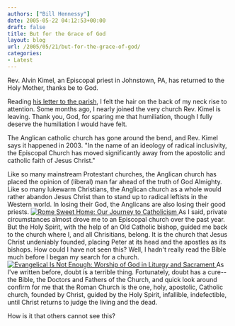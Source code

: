 ```yaml
---
authors: ["Bill Hennessy"]
date: 2005-05-22 04:12:53+00:00
draft: false
title: But for the Grace of God
layout: blog
url: /2005/05/21/but-for-the-grace-of-god/
categories:
- Latest
---
```


Rev. Alvin Kimel, an Episcopal priest in Johnstown, PA, has returned to the Holy Mother, thanks be to God.

Reading [his letter to the parish](https://pontifications.classicalanglican.net/?p=901), I felt the hair on the back of my neck rise to attention.  Some months ago, I nearly joined the very church Rev. Kimel is leaving.  Thank you, God, for sparing me that humiliation, though I fully deserve the humiliation I would have felt.

The Anglican catholic church has gone around the bend, and Rev. Kimel says it happened in 2003.  "In the name of an ideology of radical inclusivity, the Episcopal Church has moved significantly away from the apostolic and catholic faith of Jesus Christ."

Like so many mainstream Protestant churches, the Anglican church has placed the opinion of (liberal) man far ahead of the truth of God Almighty.  Like so many lukewarm Christians, the Anglican church as a whole would rather abandon Jesus Christ than to stand up to radical leftists in the Western world.  In losing their God, the Anglicans are also losing their good priests.
[![Rome Sweet Home: Our Journey to Catholicism](https://images.amazon.com/images/P/0898704782.01._SCMZZZZZZZ_.jpg)
](https://www.amazon.com/exec/obidos/redirect?tag=manalangcom-20%26link_code=xm2%26camp=2025%26creative=165953%26path=https://www.amazon.com/gp/redirect.html%253fASIN=0898704782%2526location=/o/ASIN/0898704782%25253FSubscriptionId=0EMV44A9A5YT1RVDGZ82)
As I said, private circumstances almost drove me to an Episcopal church over the past year.  But the Holy Spirit, with the help of an Old Catholic bishop, guided me back to the church where I, and all Chrisitians, belong.  It is the church that Jesus Christ undeniably founded, placing Peter at its head and the apostles as its bishops.   How could I have not seen this?  Well, I hadn't really read the Bible much before I began my search for a church.
[![Evangelical Is Not Enough: Worship of God in Liturgy and Sacrament](https://images.amazon.com/images/P/0898702216.01._SCMZZZZZZZ_.jpg)
](https://www.amazon.com/exec/obidos/redirect?tag=manalangcom-20%26link_code=xm2%26camp=2025%26creative=165953%26path=https://www.amazon.com/gp/redirect.html%253fASIN=0898702216%2526location=/o/ASIN/0898702216%25253FSubscriptionId=0EMV44A9A5YT1RVDGZ82)
As I've written before, doubt is a terrible thing.  Fortunately, doubt has a cure--the Bible, the Doctors and Fathers of the Church, and quick look around confirm for me that the Roman Church is the one, holy, apostolic, Catholic church, founded by Christ, guided by the Holy Spirit, infallible, indefectible, until Christ returns to judge the living and the dead.

How is it that others cannot see this?  
